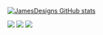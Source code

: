 

[![JamesDesigns GitHub stats](https://github-readme-stats.vercel.app/api?username=jamesdesigns&show_icons=true&theme=dracula)](https://github.com/jamesdesigns/github-readme-stats) 

![](https://img.shields.io/badge/Code-HTML-informational?style=flat&logo=JS&logoColor=white&color=2bbc8a)
![](https://img.shields.io/badge/Code-CSS-informational?style=flat&logo=JS&logoColor=white&color=2bbc8a) 
![](https://img.shields.io/badge/Code-JAVASCRIPT-informational?style=flat&logo=JS&logoColor=white&color=2bbc8a)




